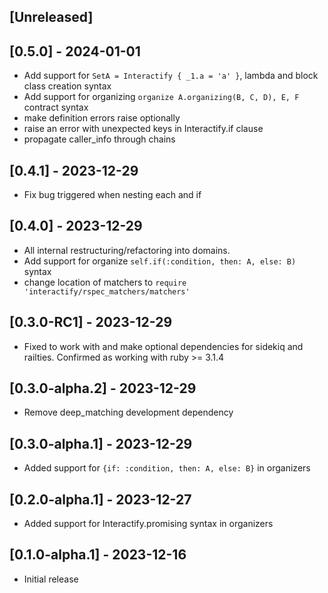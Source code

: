 ## [Unreleased]

## [0.5.0] - 2024-01-01
- Add support for `SetA = Interactify { _1.a = 'a' }`, lambda and block class creation syntax
- Add support for organizing `organize A.organizing(B, C, D), E, F` contract syntax
- make definition errors raise optionally
- raise an error with unexpected keys in Interactify.if clause
- propagate caller_info through chains

## [0.4.1] - 2023-12-29
- Fix bug triggered when nesting each and if

## [0.4.0] - 2023-12-29
- All internal restructuring/refactoring into domains. 
- Add support for organize `self.if(:condition, then: A, else: B)` syntax
- change location of matchers to `require 'interactify/rspec_matchers/matchers'`

## [0.3.0-RC1] - 2023-12-29
- Fixed to work with and make optional dependencies for sidekiq and railties. Confirmed as working with ruby >= 3.1.4

## [0.3.0-alpha.2] - 2023-12-29
- Remove deep_matching development dependency


## [0.3.0-alpha.1] - 2023-12-29
- Added support for `{if: :condition, then: A, else: B}` in organizers

## [0.2.0-alpha.1] - 2023-12-27
- Added support for Interactify.promising syntax in organizers

## [0.1.0-alpha.1] - 2023-12-16
- Initial release
